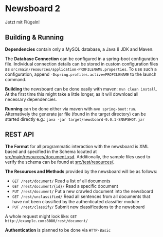 Newsboard 2
====
Jetzt mit Flügeln!

Building & Running
---
**Dependencies** contain only a MySQL database, a Java 8 JDK and Maven.

The **Database Connection** can be configured in a spring-boot configuration file.
Individual connection details can be stored in custom configuration files as `src/main/resources/application-PROFILENAME.properties`.
To use such a configuration, append `-Dspring.profiles.active=PROFILENAME` to the launch command.

**Building** the newsboard can be done easily with maven:
`mvn clean install`. At the first time this might take a little longer,
as it will download all necessary dependencies.

**Running** can be done either via maven with `mvn spring-boot:run`.
Alternatively the generate jar file (found in the target directory)
can be started directly e.g.: `java -jar target/newsboard-0.0.1-SNAPSHOT.jar`

REST API
----
**The Format** for all programmatic interaction with the newsboard is XML based
and specified in the Schema located at [src/main/resources/document.xsd](src/main/resources/document.xsd).
Additionally, the sample files used to verify the schema can be found at [src/test/resources/](src/test/resources/). 

**The Resources and Methods** provided by the newsboard will be as follows:

- `GET /rest/document/` Read a list of all documents
- `GET /rest/document/{id}/` Read a specific document
- `PUT /rest/document/` Put a new crawled document into the newsboard
- `GET /rest/unclassified/` Read all sentences from all documents that have
not been classified by the authenticated classifier module
- `PUT /rest/classify/` Submit new classifications to the newsboard

A whole request might look like:
`GET http://example.com:8080/rest/document/`

**Authentication** is planned to be done via `HTTP-Basic`
